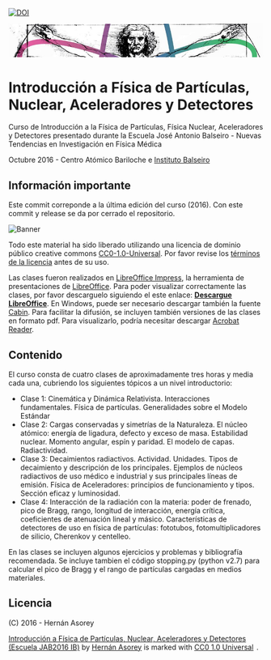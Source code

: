 [![DOI](https://zenodo.org/badge/69768079.svg)](https://doi.org/10.5281/zenodo.14590278)

![Banner](materiales/banner.png)

# Introducción a Física de Partículas, Nuclear, Aceleradores y Detectores

Curso de Introducción a la Física de Partículas, Física Nuclear, Aceleradores y Detectores presentado durante la Escuela José Antonio Balseiro - Nuevas Tendencias en Investigación en Física Médica 

Octubre 2016 - Centro Atómico Bariloche e [Instituto Balseiro](https://www.ib.edu.ar)

## Información importante

Este commit correponde a la última edición del curso (2016). Con este commit y release se da por cerrado el repositorio.

![Banner](https://mirrors.creativecommons.org/presskit/buttons/88x31/png/cc-zero.png)

Todo este material ha sido liberado utilizando una licencia de dominio público creative commons [CC0-1.0-Universal](https://creativecommons.org/publicdomain/zero/1.0/). Por favor revise los [términos de la licencia](#licencia) antes de su uso.

Las clases fueron realizados en [LibreOffice Impress](https://es.libreoffice.org/descubre/impress/), la herramienta de presentaciones de [LibreOffice](https://es.libreoffice.org/). Para poder visualizar correctamente las clases, por favor descarguelo siguiendo el este enlace: **[Descargue LibreOffice](https://es.libreoffice.org/descarga/libreoffice-estable/)**. En Windows, puede ser necesario descargar también la fuente [Cabin](https://www.fontsquirrel.com/fonts/download/cabin). Para facilitar la difusión, se incluyen también versiones de las clases en formato pdf. Para visualizarlo, podría necesitar descargar [Acrobat Reader](https://get.adobe.com/es/reader).


## Contenido

El curso consta de cuatro clases de aproximadamente tres horas y media cada una, cubriendo los siguientes tópicos a un nivel introductorio:

* Clase 1: Cinemática y Dinámica Relativista. Interacciones fundamentales. Física de partículas. Generalidades sobre el Modelo Estándar
* Clase 2: Cargas conservadas y simetrías de la Naturaleza. El núcleo atómico: energía de ligadura, defecto y exceso de masa. Estabilidad nuclear. Momento angular, espín y paridad. El modelo de capas. Radiactividad.
* Clase 3: Decaimientos radiactivos. Actividad. Unidades. Tipos de decaimiento y descripción de los principales. Ejemplos de núcleos radiactivos de uso médico e industrial y sus principales líneas de emisión. Física de Aceleradores: principios de funcionamiento y tipos. Sección eficaz y luminosidad. 
* Clase 4: Interacción de la radiación con la materia: poder de frenado, pico de Bragg, rango, longitud de interacción, energía crítica, coeficientes de atenuación lineal y másico. Características de detectores de uso en física de partículas: fototubos, fotomultiplicadores de silicio, Cherenkov y centelleo.

En las clases se incluyen algunos ejercicios y problemas y bibliografía recomendada. Se incluye tambien el código stopping.py (python v2.7) para calcular el pico de Bragg y el rango de partículas cargadas en medios materiales.  


## Licencia

(C) 2016 - Hernán Asorey

<p xmlns:cc="http://creativecommons.org/ns#" xmlns:dct="http://purl.org/dc/terms/"><a property="dct:title" rel="cc:attributionURL" href="https://github.com/asoreyh/intro-nuclear-fisica-medica/">Introducción a Física de Partículas, Nuclear, Aceleradores y Detectores (Escuela JAB2016 IB)</a> by <a rel="cc:attributionURL dct:creator" property="cc:attributionName" href="https://github.com/asoreyh/">Hernán Asorey</a> is marked with <a href="https://creativecommons.org/publicdomain/zero/1.0/?ref=chooser-v1" target="_blank" rel="license noopener noreferrer" style="display:inline-block;">CC0 1.0 Universal<img style="height:22px!important;margin-left:3px;vertical-align:text-bottom;" src="https://mirrors.creativecommons.org/presskit/icons/cc.svg?ref=chooser-v1" alt=""><img style="height:22px!important;margin-left:3px;vertical-align:text-bottom;" src="https://mirrors.creativecommons.org/presskit/icons/zero.svg?ref=chooser-v1" alt=""></a>.</p>